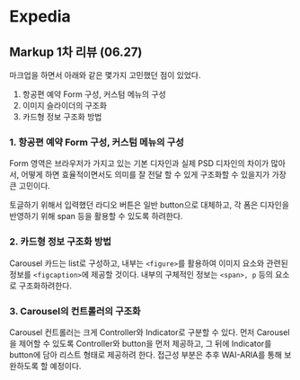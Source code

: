 # Expedia

## Markup 1차 리뷰 (06.27)

마크업을 하면서 아래와 같은 몇가지 고민했던 점이 있었다.

1. 항공편 예약 Form 구성, 커스텀 메뉴의 구성
1. 이미지 슬라이더의 구조화
1. 카드형 정보 구조화 방법

### 1. 항공편 예약 Form 구성, 커스텀 메뉴의 구성
Form 영역은 브라우저가 가지고 있는 기본 디자인과 실제 PSD 디자인의 차이가 많아서, 어떻게 하면 효율적이면서도 의미를 잘 전달 할 수 있게 구조화할 수 있을지가 가장 큰 고민이다.

토글하기 위해서 입력했던 라디오 버튼은 일반 button으로 대체하고, 각 폼은 디자인을 반영하기 위해 span 등을 활용할 수 있도록 하려한다.

### 2. 카드형 정보 구조화 방법
Carousel 카드는 list로 구성하고, 내부는 `<figure>`를 활용하여 이미지 요소와 관련된 정보를 `<figcaption>`에 제공할 것이다. 내부의 구체적인 정보는 `<span>, p` 등의 요소로 구조화하려한다.

### 3. Carousel의 컨트롤러의 구조화
Carousel 컨트롤러는 크게 Controller와 Indicator로 구분할 수 있다. 먼저 Carousel을 제어할 수 있도록 Controller와 button을 먼저 제공하고, 그 뒤에 Indicator를 button에 담아 리스트 형태로 제공하려 한다. 접근성 부분은 추후 WAI-ARIA를 통해 보완하도록 할 예정이다.